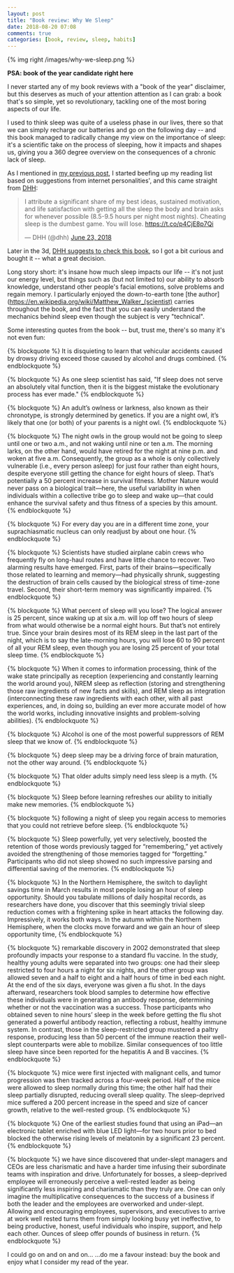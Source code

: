 ```yaml
---
layout: post
title: "Book review: Why We Sleep"
date: 2018-08-20 07:08
comments: true
categories: [book, review, sleep, habits]
---
```


{% img right /images/why-we-sleep.png %}

**PSA: book of the year candidate right here**

I never started any of my book reviews with a "book of the year" disclaimer,
but this deserves as much of your attention attention as I can grab: a book that's
so simple, yet so revolutionary, tackling one of the most boring aspects
of our life.

I used to think sleep was quite of a useless phase in our lives, there so that we
can simply recharge our batteries and go on the following day -- and this book
managed to radically change my view on the importance of sleep: it's a scientific
take on the process of sleeping, how it impacts and shapes us, giving you a 360
degree overview on the consequences of a chronic lack of sleep.

<!-- more -->

As I mentioned in [my previous post](/book-review-the-personal-mba/), I started beefing up my reading list based on
suggestions from internet personalities', and this came straight from [DHH](http://david.heinemeierhansson.com/):

<blockquote class="twitter-tweet" data-lang="en"><p lang="en" dir="ltr">I attribute a significant share of my best ideas, sustained motivation, and life satisfaction with getting all the sleep the body and brain asks for whenever possible (8.5-9.5 hours per night most nights). Cheating sleep is the dumbest game. You will lose. <a href="https://t.co/p4CjE8p7Qi">https://t.co/p4CjE8p7Qi</a></p>&mdash; DHH (@dhh) <a href="https://twitter.com/dhh/status/1010622584361308161?ref_src=twsrc%5Etfw">June 23, 2018</a></blockquote>
<script async src="https://platform.twitter.com/widgets.js" charset="utf-8"></script>

Later in the 3d, [DHH suggests to check this book](https://twitter.com/dhh/status/1010882936072175616),
so I got a bit curious and bought it -- what a great decision.

Long story short: it's insane how much sleep impacts our life -- it's not just our
energy level, but things such as (but not limited to) our ability to absorb knowledge,
understand other people's facial emotions, solve problems and regain memory. I
particularly enjoyed the down-to-earth tone [the author](https://en.wikipedia.org/wiki/Matthew_Walker_(scientist) carries throughout the book,
and the fact that you can easily understand the mechanics behind sleep even though
the subject is very "technical".

Some interesting quotes from the book -- but, trust me, there's so many it's not
even fun:

{% blockquote %}
It is disquieting to learn that vehicular accidents caused by drowsy driving exceed those caused by alcohol and drugs combined.
{% endblockquote %}

{% blockquote %}
As one sleep scientist has said, "If sleep does not serve an absolutely vital function, then it is the biggest mistake the evolutionary process has ever made."
{% endblockquote %}

{% blockquote %}
An adult’s owlness or larkness, also known as their chronotype, is strongly determined by genetics. If you are a night owl, it’s likely that one (or both) of your parents is a night owl.
{% endblockquote %}

{% blockquote %}
The night owls in the group would not be going to sleep until one or two a.m., and not waking until nine or ten a.m. The morning larks, on the other hand, would have retired for the night at nine p.m. and woken at five a.m. Consequently, the group as a whole is only collectively vulnerable (i.e., every person asleep) for just four rather than eight hours, despite everyone still getting the chance for eight hours of sleep. That’s potentially a 50 percent increase in survival fitness. Mother Nature would never pass on a biological trait—here, the useful variability in when individuals within a collective tribe go to sleep and wake up—that could enhance the survival safety and thus fitness of a species by this amount.
{% endblockquote %}

{% blockquote %}
For every day you are in a different time zone, your suprachiasmatic nucleus can only readjust by about one hour.
{% endblockquote %}

{% blockquote %}
Scientists have studied airplane cabin crews who frequently fly on long-haul routes and have little chance to recover. Two alarming results have emerged. First, parts of their brains—specifically those related to learning and memory—had physically shrunk, suggesting the destruction of brain cells caused by the biological stress of time-zone travel. Second, their short-term memory was significantly impaired.
{% endblockquote %}

{% blockquote %}
What percent of sleep will you lose? The logical answer is 25 percent, since waking up at six a.m. will lop off two hours of sleep from what would otherwise be a normal eight hours. But that’s not entirely true. Since your brain desires most of its REM sleep in the last part of the night, which is to say the late-morning hours, you will lose 60 to 90 percent of all your REM sleep, even though you are losing 25 percent of your total sleep time.
{% endblockquote %}

{% blockquote %}
When it comes to information processing, think of the wake state principally as reception (experiencing and constantly learning the world around you), NREM sleep as reflection (storing and strengthening those raw ingredients of new facts and skills), and REM sleep as integration (interconnecting these raw ingredients with each other, with all past experiences, and, in doing so, building an ever more accurate model of how the world works, including innovative insights and problem-solving abilities).
{% endblockquote %}

{% blockquote %}
Alcohol is one of the most powerful suppressors of REM sleep that we know of.
{% endblockquote %}

{% blockquote %}
deep sleep may be a driving force of brain maturation, not the other way around.
{% endblockquote %}

{% blockquote %}
That older adults simply need less sleep is a myth.
{% endblockquote %}

{% blockquote %}
Sleep before learning refreshes our ability to initially make new memories.
{% endblockquote %}

{% blockquote %}
following a night of sleep you regain access to memories that you could not retrieve before sleep.
{% endblockquote %}

{% blockquote %}
Sleep powerfully, yet very selectively, boosted the retention of those words previously tagged for “remembering,” yet actively avoided the strengthening of those memories tagged for “forgetting.” Participants who did not sleep showed no such impressive parsing and differential saving of the memories.
{% endblockquote %}

{% blockquote %}
In the Northern Hemisphere, the switch to daylight savings time in March results in most people losing an hour of sleep opportunity. Should you tabulate millions of daily hospital records, as researchers have done, you discover that this seemingly trivial sleep reduction comes with a frightening spike in heart attacks the following day. Impressively, it works both ways. In the autumn within the Northern Hemisphere, when the clocks move forward and we gain an hour of sleep opportunity time,
{% endblockquote %}

{% blockquote %}
remarkable discovery in 2002 demonstrated that sleep profoundly impacts your response to a standard flu vaccine. In the study, healthy young adults were separated into two groups: one had their sleep restricted to four hours a night for six nights, and the other group was allowed seven and a half to eight and a half hours of time in bed each night. At the end of the six days, everyone was given a flu shot. In the days afterward, researchers took blood samples to determine how effective these individuals were in generating an antibody response, determining whether or not the vaccination was a success. Those participants who obtained seven to nine hours’ sleep in the week before getting the flu shot generated a powerful antibody reaction, reflecting a robust, healthy immune system. In contrast, those in the sleep-restricted group mustered a paltry response, producing less than 50 percent of the immune reaction their well-slept counterparts were able to mobilize. Similar consequences of too little sleep have since been reported for the hepatitis A and B vaccines.
{% endblockquote %}

{% blockquote %}
mice were first injected with malignant cells, and tumor progression was then tracked across a four-week period. Half of the mice were allowed to sleep normally during this time; the other half had their sleep partially disrupted, reducing overall sleep quality. The sleep-deprived mice suffered a 200 percent increase in the speed and size of cancer growth, relative to the well-rested group.
{% endblockquote %}

{% blockquote %}
One of the earliest studies found that using an iPad—an electronic tablet enriched with blue LED light—for two hours prior to bed blocked the otherwise rising levels of melatonin by a significant 23 percent.
{% endblockquote %}

{% blockquote %}
we have since discovered that under-slept managers and CEOs are less charismatic and have a harder time infusing their subordinate teams with inspiration and drive. Unfortunately for bosses, a sleep-deprived employee will erroneously perceive a well-rested leader as being significantly less inspiring and charismatic than they truly are. One can only imagine the multiplicative consequences to the success of a business if both the leader and the employees are overworked and under-slept. Allowing and encouraging employees, supervisors, and executives to arrive at work well rested turns them from simply looking busy yet ineffective, to being productive, honest, useful individuals who inspire, support, and help each other. Ounces of sleep offer pounds of business in return.
{% endblockquote %}

I could go on and on and on...   ...do me a favour instead: buy the book and enjoy
what I consider my read of the year.
